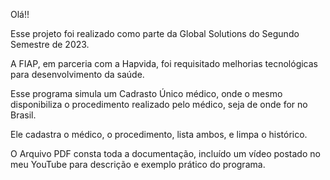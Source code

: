 Olá!!

Esse projeto foi realizado como parte da Global Solutions do
Segundo Semestre de 2023.

A FIAP, em parceria com a Hapvida, foi requisitado melhorias
tecnológicas para desenvolvimento da saúde.

Esse programa simula um Cadrasto Único médico, onde o mesmo
disponibiliza o procedimento realizado pelo médico, seja de
onde for no Brasil.

Ele cadastra o médico, o procedimento, lista ambos, e limpa
o histórico.

O Arquivo PDF consta toda a documentação, incluído um vídeo 
postado no meu YouTube para descrição e exemplo prático do
programa.
